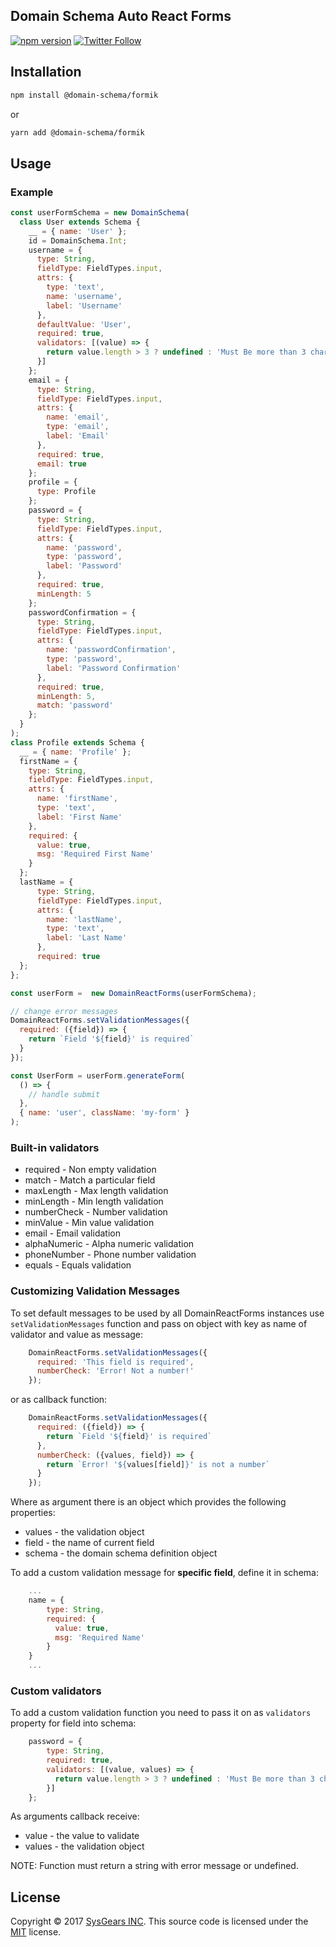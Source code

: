 ## Domain Schema Auto React Forms

[![npm version](https://badge.fury.io/js/domain-react-forms.svg)](https://badge.fury.io/js/domain-react-forms) [![Twitter Follow](https://img.shields.io/twitter/follow/sysgears.svg?style=social)](https://twitter.com/sysgears)

## Installation

```bash
npm install @domain-schema/formik
```
or
```bash
yarn add @domain-schema/formik
```
## Usage 
### Example
```js
const userFormSchema = new DomainSchema(
  class User extends Schema {
    __ = { name: 'User' };
    id = DomainSchema.Int;
    username = {
      type: String,
      fieldType: FieldTypes.input,
      attrs: {
        type: 'text',
        name: 'username',
        label: 'Username'
      },
      defaultValue: 'User',
      required: true,
      validators: [(value) => {
        return value.length > 3 ? undefined : 'Must Be more than 3 characters';
      }]
    };
    email = {
      type: String,
      fieldType: FieldTypes.input,
      attrs: {
        name: 'email',
        type: 'email',
        label: 'Email'
      },
      required: true,
      email: true
    };
    profile = {
      type: Profile
    };
    password = {
      type: String,
      fieldType: FieldTypes.input,
      attrs: {
        name: 'password',
        type: 'password',
        label: 'Password'
      },
      required: true,
      minLength: 5
    };
    passwordConfirmation = {
      type: String,
      fieldType: FieldTypes.input,
      attrs: {
        name: 'passwordConfirmation',
        type: 'password',
        label: 'Password Confirmation'
      },
      required: true,
      minLength: 5,
      match: 'password'
    };
  }
);
class Profile extends Schema {
  __ = { name: 'Profile' };
  firstName = {
    type: String,
    fieldType: FieldTypes.input,
    attrs: {
      name: 'firstName',
      type: 'text',
      label: 'First Name'
    },
    required: {
      value: true,
      msg: 'Required First Name'
    }
  };
  lastName = {
      type: String,
      fieldType: FieldTypes.input,
      attrs: {
        name: 'lastName',
        type: 'text',
        label: 'Last Name'
      },
      required: true
  };
};

const userForm =  new DomainReactForms(userFormSchema);

// change error messages
DomainReactForms.setValidationMessages({
  required: ({field}) => {
    return `Field '${field}' is required`
  }
});

const UserForm = userForm.generateForm(
  () => {
    // handle submit
  },
  { name: 'user', className: 'my-form' }
);
```

### Built-in validators

  * required - Non empty validation
  * match - Match a particular field
  * maxLength - Max length validation
  * minLength - Min length validation
  * numberCheck - Number validation
  * minValue - Min value validation
  * email - Email validation
  * alphaNumeric - Alpha numeric validation
  * phoneNumber - Phone number validation
  * equals - Equals validation

### Customizing Validation Messages
To set default messages to be used by all DomainReactForms instances use ``` setValidationMessages ``` function and pass on object with key as name of validator and value
as message:
```js
    DomainReactForms.setValidationMessages({
      required: 'This field is required',
      numberCheck: 'Error! Not a number!'
    });
```
or as callback function:
```js
    DomainReactForms.setValidationMessages({
      required: ({field}) => {
        return `Field '${field}' is required`
      },
      numberCheck: ({values, field}) => {
        return `Error! '${values[field]}' is not a number`
      }
    });
```
Where as argument there is an object which provides the following properties:
  * values - the validation object
  * field - the name of current field
  * schema - the domain schema definition object

To add a custom validation message for **specific field**, define it in schema:
```js
    ...
    name = {
        type: String,
        required: {
          value: true,
          msg: 'Required Name'
        }
    }
    ...
```

### Custom validators

To add a custom validation function you need to pass it on as ```validators``` property
for field into schema:
```js
    password = {
        type: String,
        required: true,
        validators: [(value, values) => {
          return value.length > 3 ? undefined : 'Must Be more than 3 characters';
        }]
    };
```
  As arguments callback receive:
  * value - the value to validate
  * values - the validation object
  
NOTE: Function must return a string with error message or undefined. 

## License
Copyright © 2017 [SysGears INC]. This source code is licensed under the [MIT] license.

[MIT]: LICENSE
[SysGears INC]: http://sysgears.com
